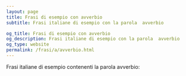 ```yaml
---
layout: page
title: Frasi di esempio con avverbio 
subtitle: Frasi italiane di esempio con la parola  avverbio

og_title: Frasi di esempio con avverbio 
og_description: Frasi italiane di esempio con la parola  avverbio
og_type: website
permalink: /frasi/a/avverbio.html
---
```


Frasi italiane di esempio contenenti la parola avverbio:


